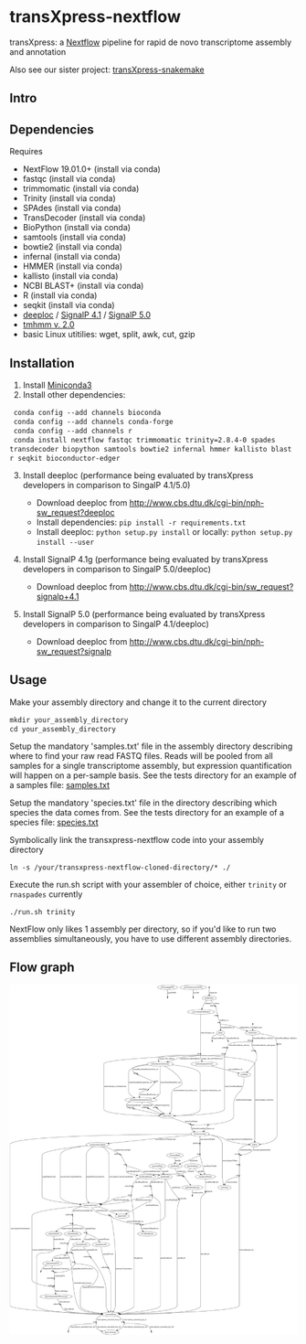 # transXpress-nextflow
transXpress: a [Nextflow](https://www.nextflow.io) pipeline for rapid de novo transcriptome assembly and annotation

Also see our sister project: [transXpress-snakemake](https://github.com/transXpress/transXpress-snakemake)

## Intro

## Dependencies

Requires
* NextFlow 19.01.0+ (install via conda)
* fastqc (install via conda)
* trimmomatic (install via conda)
* Trinity (install via conda)
* SPAdes (install via conda)
* TransDecoder (install via conda)
* BioPython (install via conda)
* samtools (install via conda)
* bowtie2 (install via conda)
* infernal (install via conda)
* HMMER (install via conda)
* kallisto (install via conda)
* NCBI BLAST+ (install via conda)
* R (install via conda)
* seqkit (install via conda)
* [deeploc](http://www.cbs.dtu.dk/cgi-bin/nph-sw_request?deeploc) / [SignalP 4.1](http://www.cbs.dtu.dk/cgi-bin/sw_request?signalp+4.1) / [SignalP 5.0](http://www.cbs.dtu.dk/cgi-bin/nph-sw_request?signalp)
* [tmhmm v. 2.0](http://www.cbs.dtu.dk/services/TMHMM/)
* basic Linux utitilies: wget, split, awk, cut, gzip

## Installation

1. Install [Miniconda3](https://conda.io/en/latest/miniconda.html)
2. Install other dependencies:  
~~~
 conda config --add channels bioconda
 conda config --add channels conda-forge
 conda config --add channels r
 conda install nextflow fastqc trimmomatic trinity=2.8.4-0 spades transdecoder biopython samtools bowtie2 infernal hmmer kallisto blast r seqkit bioconductor-edger
~~~
3. Install deeploc (performance being evaluated by transXpress developers in comparison to SingalP 4.1/5.0)
      * Download deeploc from http://www.cbs.dtu.dk/cgi-bin/nph-sw_request?deeploc
      * Install dependencies: `pip install -r requirements.txt`
      * Install deeploc: `python setup.py install` or locally: `python setup.py install --user`
      
4. Install SignalP 4.1g (performance being evaluated by transXpress developers in comparison to SingalP 5.0/deeploc)
      * Download deeploc from http://www.cbs.dtu.dk/cgi-bin/sw_request?signalp+4.1


5. Install SignalP 5.0 (performance being evaluated by transXpress developers in comparison to SingalP 4.1/deeploc)
      * Download deeploc from http://www.cbs.dtu.dk/cgi-bin/nph-sw_request?signalp


## Usage
Make your assembly directory and change it to the current directory
```
mkdir your_assembly_directory
cd your_assembly_directory
```
Setup the mandatory 'samples.txt' file in the assembly directory describing where to find your raw read FASTQ files. Reads will be pooled from all samples for a single transcriptome assembly, but expression quantification will happen on a per-sample basis. See the tests directory for an example of a samples file: [samples.txt](./tests/test_nonSS-trinity/samples.txt)

Setup the mandatory 'species.txt' file in the directory describing which species the data comes from. See the tests directory for an example of a species file: [species.txt](./tests/test_nonSS-trinity/species.txt)

Symbolically link the transxpress-nextflow code into your assembly directory
```
ln -s /your/transxpress-nextflow-cloned-directory/* ./
```
Execute the run.sh script with your assembler of choice, either `trinity` or `rnaspades` currently
```
./run.sh trinity
```
NextFlow only likes 1 assembly per directory, so if you'd like to run two assemblies simultaneously, you have to use different assembly directories.

## Flow graph
![Directed acyclic graph for transXpress-nextflow program execution](./tests/test_nonSS-trinity/test_nonSS_dag.svg)


